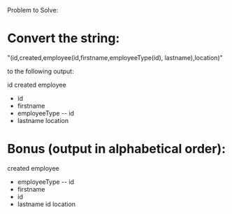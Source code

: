 Problem to Solve:

# Convert the string:
"(id,created,employee(id,firstname,employeeType(id), lastname),location)"

to the following output:

id
created
employee
- id
- firstname
- employeeType
-- id
- lastname
location

# Bonus (output in alphabetical order):
created
employee
- employeeType
-- id
- firstname
- id
- lastname
id
location
